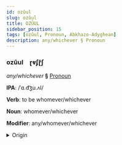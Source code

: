 ```yaml
---
id: ozûul
slug: ozûul
title: OZÛUL
sidebar_position: 15
tags: [ozûul, Pronoun, Abkhazo-Adyghean]
description: any/whichever § Pronoun
---
```


### ozûul&emsp;<span kind="abugida">ɽⱴʄɽ͊ʃ</span>

*any/whichever* **§** [Pronoun](../../tags/Pronoun)

**IPA**: /ˈɑ.d͡ʒu.ʌl/

**Verb**: to be whomever/whichever

**Noun**: whomever/whichever

**Modifier**: any/whomever/whichever

<details>
    <summary>Origin</summary>
    Abkhazian аӡәыр aӡəyr /ad͡ʑʷər/<br/>
    <em>Abkhazo-Adyghean Language Family</em>
</details>